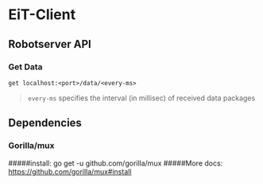 # EiT-Client

## Robotserver API
### Get Data
```HTTP
get localhost:<port>/data/<every-ms>
```
> `every-ms` specifies the interval (in millisec) of received data packages

## Dependencies
### Gorilla/mux
#####install: 
go get -u github.com/gorilla/mux
#####More docs: 
https://github.com/gorilla/mux#install
